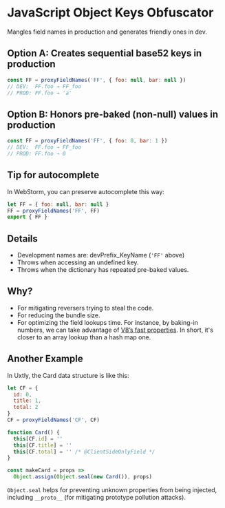 # JavaScript Object Keys Obfuscator

Mangles field names in production and generates friendly ones in dev.

## Option A: Creates sequential base52 keys in production
```js
const FF = proxyFieldNames('FF', { foo: null, bar: null })
// DEV:  FF.foo → FF_foo
// PROD: FF.foo → 'a'
```

## Option B: Honors pre-baked (non-null) values in production
```js
const FF = proxyFieldNames('FF', { foo: 0, bar: 1 })
// DEV:  FF.foo → FF_foo
// PROD: FF.foo → 0
```

## Tip for autocomplete
In WebStorm, you can preserve autocomplete this way:
```js
let FF = { foo: null, bar: null }
FF = proxyFieldNames('FF', FF)
export { FF }
```

## Details
- Development names are: devPrefix_KeyName (`'FF'` above)
- Throws when accessing an undefined key.
- Throws when the dictionary has repeated pre-baked values.


## Why?
- For mitigating reversers trying to steal the code.
- For reducing the bundle size.
- For optimizing the field lookups time. For instance, by baking-in numbers, we can
  take advantage of [V8’s fast properties](https://v8.dev/blog/fast-properties).
  In short, it's closer to an array lookup than a hash map one.


## Another Example
In Uxtly, the Card data structure is like this:
```js
let CF = { 
  id: 0, 
  title: 1, 
  total: 2 
}
CF = proxyFieldNames('CF', CF)

function Card() {
  this[CF.id] = ''
  this[CF.title] = ''
  this[CF.total] = '' /* @ClientSideOnlyField */
}

const makeCard = props => 
  Object.assign(Object.seal(new Card()), props)
```

`Object.seal` helps for preventing unknown properties from being injected,
including `__proto__` (for mitigating prototype pollution attacks).
